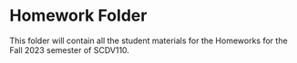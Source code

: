 # Homework Folder

This folder will contain all the student materials for the Homeworks for the
Fall 2023 semester of SCDV110.

